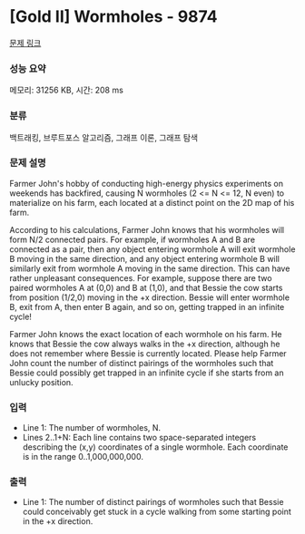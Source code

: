 # [Gold II] Wormholes - 9874 

[문제 링크](https://www.acmicpc.net/problem/9874) 

### 성능 요약

메모리: 31256 KB, 시간: 208 ms

### 분류

백트래킹, 브루트포스 알고리즘, 그래프 이론, 그래프 탐색

### 문제 설명

<p>Farmer John's hobby of conducting high-energy physics experiments on weekends has backfired, causing N wormholes (2 <= N <= 12, N even) to materialize on his farm, each located at a distinct point on the 2D map of his farm.</p><p>According to his calculations, Farmer John knows that his wormholes will form N/2 connected pairs.  For example, if wormholes A and B are connected as a pair, then any object entering wormhole A will exit wormhole B moving in the same direction, and any object entering wormhole B will similarly exit from wormhole A moving in the same direction.  This can have rather unpleasant consequences.  For example, suppose there are two paired wormholes A at (0,0) and B at (1,0), and that Bessie the cow starts from position (1/2,0) moving in the +x direction.  Bessie will enter wormhole B, exit from A, then enter B again, and so on, getting trapped in an infinite cycle!</p><p>Farmer John knows the exact location of each wormhole on his farm.  He knows that Bessie the cow always walks in the +x direction, although he does not remember where Bessie is currently located.  Please help Farmer John count the number of distinct pairings of the wormholes such that Bessie could possibly get trapped in an infinite cycle if she starts from an unlucky position.</p>

### 입력 

 <ul><li>Line 1: The number of wormholes, N.</li><li>Lines 2..1+N: Each line contains two space-separated integers describing the (x,y) coordinates of a single wormhole.  Each coordinate is in the range 0..1,000,000,000.</li></ul>

### 출력 

 <ul><li>Line 1: The number of distinct pairings of wormholes such that Bessie could conceivably get stuck in a cycle walking from some starting point in the +x direction.</li></ul>

